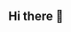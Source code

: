 ## Hi there 👋

<!--
**ali0xcoder/ali0xcoder** is a ✨ _special_ ✨ repository because its `README.md` (this file) appears on your GitHub profile.

Here are some ideas to get you started:

- 🔭 I’m currently working on ...
- 🌱 I’m currently learning ...
- 👯 I’m looking to collaborate on ...
- 🤔 I’m looking for help with ...
- 💬 Ask me about ...
- 📫 How to reach me: ...
- 😄 Pronouns: ...
- ⚡ Fun fact: ...
-->

<!--<picture>
  <source media="(prefers-color-scheme: dark)" srcset="https://raw.githubusercontent.com/amirroox/amirroox/output/pacman-contribution-graph-dark.svg">
  <source media="(prefers-color-scheme: light)" srcset="https://raw.githubusercontent.com/amirroox/amirroox/output/pacman-contribution-graph.svg">
  <img alt="pacman contribution graph" src="https://raw.githubusercontent.com/amirroox/amirroox/output/pacman-contribution-graph.svg">
</picture>-->
